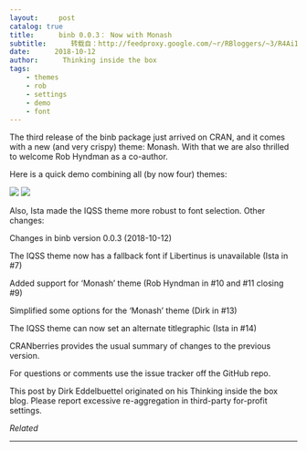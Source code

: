 ```yaml
---
layout:     post
catalog: true
title:      binb 0.0.3： Now with Monash
subtitle:      转载自：http://feedproxy.google.com/~r/RBloggers/~3/R4Ai1TGuTQs/
date:      2018-10-12
author:      Thinking inside the box
tags:
    - themes
    - rob
    - settings
    - demo
    - font
---
```







The third release of the binb package just arrived on CRAN, and it comes with a new (and very crispy) theme: Monash. With that we are also thrilled to welcome Rob Hyndman as a co-author.

Here is a quick demo combining all (by now four) themes:

![](https://i2.wp.com/eddelbuettel.github.io/binb/binb_minimal.gif?w=456&ssl=1)
![](https://i2.wp.com/eddelbuettel.github.io/binb/binb_minimal.gif?w=456&ssl=1)


Also, Ista made the IQSS theme more robust to font selection. Other changes:

> 
Changes in binb version 0.0.3 (2018-10-12)


The IQSS theme now has a fallback font if Libertinus is unavailable (Ista in #7)


Added support for ‘Monash’ theme (Rob Hyndman in #10 and #11 closing #9)


Simplified some options for the ‘Monash’ theme (Dirk in #13)


The IQSS theme can now set an alternate titlegraphic (Ista in #14)




CRANberries provides the usual summary of changes to the previous version.

For questions or comments use the issue tracker off the GitHub repo.


This post by Dirk Eddelbuettel originated on his Thinking inside the box blog. Please report excessive re-aggregation in third-party for-profit settings.




*Related*








---
